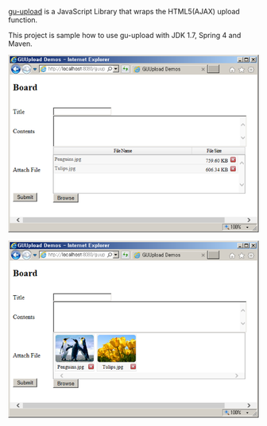 [gu-upload](https://github.com/gujc71/gu-upload) is a JavaScript Library that wraps the HTML5(AJAX) upload function.

This project is sample how to use gu-upload with JDK 1.7, Spring 4 and Maven.


![](https://github.com/gujc71/gu-upload/blob/e19bde5e2ef97225a034ac46675e584825d18efb/img1.png)

![](https://github.com/gujc71/gu-upload/blob/e19bde5e2ef97225a034ac46675e584825d18efb/img2.png)
